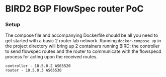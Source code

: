 # BIRD2 BGP FlowSpec router PoC

### Setup

The compose file and accompanying Dockerfile should be all you need to get started with a basic 2 router lab network. Running `docker-compose up` in the project directory will bring up 2 containers running BIRD: the controller to send flowspec routes and the router to communicate with the flowspecd process for acting upon the received routes.

```
controller - 10.5.0.2 AS65520
router - 10.5.0.3 AS65530
```
